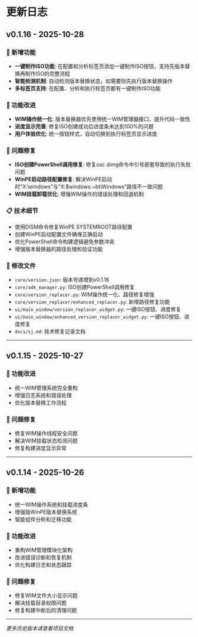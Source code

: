 # 更新日志

## v0.1.16 - 2025-10-28

### 🚀 新增功能
- **一键制作ISO功能**: 在配置和分析标签页添加一键制作ISO按钮，支持先版本替换再制作ISO的完整流程
- **智能检测机制**: 自动检测版本替换状态，如需要则先执行版本替换操作
- **多标签页支持**: 在配置、分析和执行标签页都有一键制作ISO功能

### 🔧 功能改进
- **WIM操作统一化**: 版本替换器优先使用统一WIM管理器接口，提升代码一致性
- **进度显示完善**: 修复ISO创建成功后进度条未达到100%的问题
- **用户体验优化**: 统一按钮样式，自动切换到执行标签页显示进度

### 🐛 问题修复
- **ISO创建PowerShell调用修复**: 修复osc dimg命令中引号嵌套导致的执行失败问题
- **WinPE启动路径配置修复**: 解决WinPE启动时"X:\windows"与"X:\$windows.~bt\Windows"路径不一致问题
- **WIM挂载卸载优化**: 增强WIM操作的错误处理和回退机制

### 📋 技术细节
- 使用DISM命令修复WinPE SYSTEMROOT路径配置
- 创建WinPE启动配置文件确保正确启动
- 优化PowerShell命令构建逻辑避免参数冲突
- 增强版本替换器的路径处理和验证功能

### 📁 修改文件
- `core/version.json`: 版本号递增到v0.1.16
- `core/adk_manager.py`: ISO创建PowerShell调用修复
- `core/version_replacer.py`: WIM操作统一化、路径修复增强
- `core/version_replacer/enhanced_replacer.py`: 新增路径修复功能
- `ui/main_window/version_replacer_widget.py`: 一键ISO按钮、进度修复
- `ui/main_window/enhanced_version_replacer_widget.py`: 一键ISO按钮、进度修复
- `docs/sj.md`: 技术修复记录文档

---

## v0.1.15 - 2025-10-27

### 🔧 功能改进
- 统一WIM管理系统完全重构
- 增强日志系统和错误处理
- 优化版本替换工作流程

### 🐛 问题修复
- 修复WIM操作线程安全问题
- 解决WIM挂载状态检测问题
- 修复构建进度显示异常

---

## v0.1.14 - 2025-10-26

### 🚀 新增功能
- 统一WIM操作系统和挂载进度条
- 增强版WinPE版本替换系统
- 智能组件分析和迁移功能

### 🔧 功能改进
- 重构WIM管理模块化架构
- 改进错误诊断和恢复机制
- 优化构建日志和状态跟踪

### 🐛 问题修复
- 修复WIM文件大小显示问题
- 解决挂载目录权限问题
- 修复构建中断后的清理问题

---

*更多历史版本请查看项目文档*